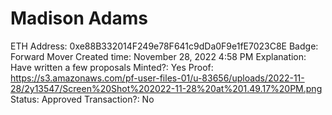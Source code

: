 # Madison Adams

ETH Address: 0xe88B332014F249e78F641c9dDa0F9e1fE7023C8E
Badge: Forward Mover
Created time: November 28, 2022 4:58 PM
Explanation: Have written a few proposals 
Minted?: Yes
Proof: https://s3.amazonaws.com/pf-user-files-01/u-83656/uploads/2022-11-28/2y13547/Screen%20Shot%202022-11-28%20at%201.49.17%20PM.png
Status: Approved
Transaction?: No